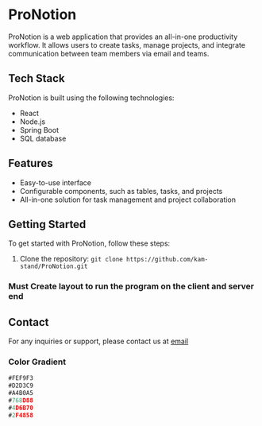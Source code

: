 # ProNotion

ProNotion is a web application that provides an all-in-one productivity workflow. It allows users to create tasks, manage projects, and integrate communication between team members via email and teams.

## Tech Stack

ProNotion is built using the following technologies:

- React
- Node.js
- Spring Boot
- SQL database

## Features

- Easy-to-use interface
- Configurable components, such as tables, tasks, and projects
- All-in-one solution for task management and project collaboration

## Getting Started

To get started with ProNotion, follow these steps:

1. Clone the repository: `git clone https://github.com/kam-stand/ProNotion.git`

### Must Create layout to run the program on the client and server end

## Contact

For any inquiries or support, please contact us at [email](kh84590@gmail.com)

### Color Gradient

```js
#FEF9F3
#D2D3C9
#A4B0A5
#768D88
#4D6B70
#2F4858
```
